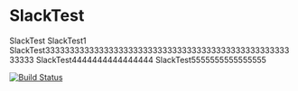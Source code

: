 # SlackTest
SlackTest
SlackTest1
SlackTest3333333333333333333333333333333333333333333333333333333
SlackTest4444444444444444
SlackTest5555555555555555


[![Build Status](https://travis-ci.org/qingche123/SlackTest.png)](https://travis-ci.org/qingche123/SlackTest)